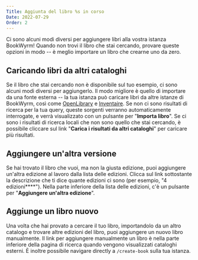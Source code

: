 ```yaml
---
Title: Aggiunta del libro %s in corso
Date: 2022-07-29
Order: 2
---
```


Ci sono alcuni modi diversi per aggiungere libri alla vostra istanza BookWyrm! Quando non trovi il libro che stai cercando, provare queste opzioni in modo -- è meglio importare un libro che crearne uno da zero.

## Caricando libri da altri cataloghi

Se il libro che stai cercando non è disponibile sul tuo esempio, ci sono alcuni modi diversi per aggiungerlo. Il modo migliore è quello di importare da una fonte esterna -- la tua istanza può caricare libri da altre istanze di BookWyrm, così come [OpenLibrary](http://openlibrary.org/) e [Inventaire](http://inventaire.io/). Se non ci sono risultati di ricerca per la tua query, queste sorgenti verranno automaticamente interrogate, e verrà visualizzato con un pulsante per "**Importa libro**". Se ci sono i risultati di ricerca locali che non sono quello che stai cercando, è possibile cliccare sul link "**Carica i risultati da altri cataloghi**" per caricare più risultati.


## Aggiungere un'altra versione

Se hai trovato il libro che vuoi, ma non la giusta edizione, puoi aggiungere un'altra edizione al lavoro dalla lista delle edizioni. Clicca sul link sottostante la descrizione che ti dice quante edizioni ci sono (per esempio, "4 edizioni****"). Nella parte inferiore della lista delle edizioni, c'è un pulsante per "**Aggiungere un'altra edizione**".

## Aggiunge un libro nuovo

Una volta che hai provato a cercare il tuo libro, importandolo da un altro catalogo e trovare altre edizioni del libro, puoi aggiungere un nuovo libro manualmente. Il link per aggiungere manualmente un libro è nella parte inferiore della pagina di ricerca quando vengono visualizzati cataloghi esterni. È inoltre possibile navigare directly a `/create-book` sulla tua istanza.
